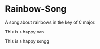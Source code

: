 # Rainbow-Song
A song about rainbows in the key of C major.

This is a happy son

This is a happy songg
